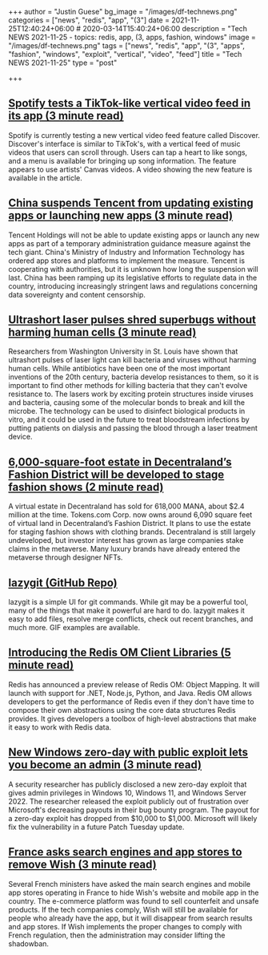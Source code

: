 +++
author = "Justin Guese"
bg_image = "/images/df-technews.png"
categories = ["news", "redis", "app", "(3"]
date = 2021-11-25T12:40:24+06:00 # 2020-03-14T15:40:24+06:00
description = "Tech NEWS 2021-11-25 - topics: redis, app, (3, apps, fashion, windows"
image = "/images/df-technews.png"
tags = ["news", "redis", "app", "(3", "apps", "fashion", "windows", "exploit", "vertical", "video", "feed"]
title = "Tech NEWS 2021-11-25"
type = "post"

+++

## [Spotify tests a TikTok-like vertical video feed in its app (3 minute read)](https://techcrunch.com/2021/11/24/spotify-tests-a-tiktok-like-vertical-video-feed-in-its-app/)

Spotify is currently testing a new vertical video feed feature called Discover. Discover's interface is similar to TikTok's, with a vertical feed of music videos that users can scroll through. Users can tap a heart to like songs, and a menu is available for bringing up song information. The feature appears to use artists' Canvas videos. A video showing the new feature is available in the article.

## [China suspends Tencent from updating existing apps or launching new apps (3 minute read)](https://www.scmp.com/tech/big-tech/article/3157237/china-suspends-tencent-updating-existing-apps-or-launching-new-apps)

Tencent Holdings will not be able to update existing apps or launch any new apps as part of a temporary administration guidance measure against the tech giant. China's Ministry of Industry and Information Technology has ordered app stores and platforms to implement the measure. Tencent is cooperating with authorities, but it is unknown how long the suspension will last. China has been ramping up its legislative efforts to regulate data in the country, introducing increasingly stringent laws and regulations concerning data sovereignty and content censorship.

## [Ultrashort laser pulses shred superbugs without harming human cells (3 minute read)](https://newatlas.com/medical/ultrashort-laser-pulses-superbugs/)

Researchers from Washington University in St. Louis have shown that ultrashort pulses of laser light can kill bacteria and viruses without harming human cells. While antibiotics have been one of the most important inventions of the 20th century, bacteria develop resistances to them, so it is important to find other methods for killing bacteria that they can't evolve resistance to. The lasers work by exciting protein structures inside viruses and bacteria, causing some of the molecular bonds to break and kill the microbe. The technology can be used to disinfect biological products in vitro, and it could be used in the future to treat bloodstream infections by putting patients on dialysis and passing the blood through a laser treatment device.

## [6,000-square-foot estate in Decentraland’s Fashion District will be developed to stage fashion shows (2 minute read)](https://therealdeal.com/2021/11/24/this-2-4m-virtual-land-deal-is-largest-ever-for-digital-real-estate/)

A virtual estate in Decentraland has sold for 618,000 MANA, about $2.4 million at the time. Tokens.com Corp. now owns around 6,090 square feet of virtual land in Decentraland’s Fashion District. It plans to use the estate for staging fashion shows with clothing brands. Decentraland is still largely undeveloped, but investor interest has grown as large companies stake claims in the metaverse. Many luxury brands have already entered the metaverse through designer NFTs.

## [lazygit (GitHub Repo)](https://github.com/jesseduffield/lazygit)

lazygit is a simple UI for git commands. While git may be a powerful tool, many of the things that make it powerful are hard to do. lazygit makes it easy to add files, resolve merge conflicts, check out recent branches, and much more. GIF examples are available.

## [Introducing the Redis OM Client Libraries (5 minute read)](https://redis.com/blog/introducing-redis-om-client-libraries/)

Redis has announced a preview release of Redis OM: Object Mapping. It will launch with support for .NET, Node.js, Python, and Java. Redis OM allows developers to get the performance of Redis even if they don't have time to compose their own abstractions using the core data structures Redis provides. It gives developers a toolbox of high-level abstractions that make it easy to work with Redis data.

## [New Windows zero-day with public exploit lets you become an admin (3 minute read)](https://www.bleepingcomputer.com/news/microsoft/new-windows-zero-day-with-public-exploit-lets-you-become-an-admin/)

A security researcher has publicly disclosed a new zero-day exploit that gives admin privileges in Windows 10, Windows 11, and Windows Server 2022. The researcher released the exploit publicly out of frustration over Microsoft's decreasing payouts in their bug bounty program. The payout for a zero-day exploit has dropped from $10,000 to $1,000. Microsoft will likely fix the vulnerability in a future Patch Tuesday update.

## [France asks search engines and app stores to remove Wish (3 minute read)](https://techcrunch.com/2021/11/24/france-asks-search-engines-and-app-stores-to-remove-wish/)

Several French ministers have asked the main search engines and mobile app stores operating in France to hide Wish's website and mobile app in the country. The e-commerce platform was found to sell counterfeit and unsafe products. If the tech companies comply, Wish will still be available for people who already have the app, but it will disappear from search results and app stores. If Wish implements the proper changes to comply with French regulation, then the administration may consider lifting the shadowban.

